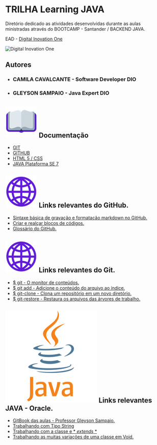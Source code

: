 
# TRILHA Learning JAVA

Diretório dedicado as atividades desenvolvidas durante as aulas ministradas através do BOOTCAMP - Santander / BACKEND JAVA.

EAD - [Digital Inovation One](wwww.dio.me)

![Digital Inovation One](https://avatars.githubusercontent.com/u/26231823?s=200&v=4
)



## Autores

- ### CAMILA CAVALCANTE - Software Developer DIO
- ### GLEYSON SAMPAIO - Java Expert DIO


## ![..](https://github.com/MarciaMoreno/MarciaMoreno/raw/main/Imagens/emoji-livro-aberto.png) Documentação

- [GIT](https://git-scm.com/doc)
- [GITHUB](https://docs.github.com/pt)
- [HTML 5 / CSS](https://www.w3schools.com/html/default.asp)
- [JAVA Plataforma SE 7](https://docs.oracle.com/javase/7/docs/api/java/lang/String.html)




## ![..](https://github.com/MarciaMoreno/MarciaMoreno/raw/main/Imagens/emoji-globo.png) Links relevantes do GitHub.

- [Sintaxe básica de gravação e formatação markdown no GitHub.](https://docs.github.com/pt/get-started/writing-on-github/getting-started-with-writing-and-formatting-on-github/basic-writing-and-formatting-syntax)
- [Criar e realçar blocos de códigos.](https://docs.github.com/pt/get-started/writing-on-github/working-with-advanced-formatting/creating-and-highlighting-code-blocks)
- [Glossário do GitHub.](https://docs.github.com/pt/get-started/learning-about-github/github-glossary)

## ![..](https://github.com/MarciaMoreno/MarciaMoreno/raw/main/Imagens/emoji-globo.png) Links relevantes do Git.

- [$ git - O monitor de conteúdos.](https://git-scm.com/docs/git/pt_BR)
- [$ git add - Adicione o conteúdo do arquivo ao índice.](https://git-scm.com/docs/git-add/pt_BR)
- [$ git-clone - Clona um repositório em um novo diretório.](https://git-scm.com/docs/git-clone/pt_BR)
- [$ git-restore - Restaura os arquivos das árvores de trabalho.](https://git-scm.com/docs/git-restore/pt_BR)

## ![..](https://raw.githubusercontent.com/github/explore/5b3600551e122a3277c2c5368af2ad5725ffa9a1/topics/java/java.png?size=48) Links relevantes JAVA - Oracle.

- [GitBook das aulas - Professor Gleyson Sampaio.](https://glysns.gitbook.io/java-basico)
- [Trabalhando com Tipo String](https://docs.oracle.com/javase/7/docs/api/java/lang/String.html)
- [Trabalhando com a classe <enum> e * *extends* *](https://docs.oracle.com/javase/7/docs/api/java/lang/String.html)
- [Trabalhando as muitas variações de uma classe em Void.](https://docs.oracle.com/javase/7/docs/api/java/lang/Void.html)

